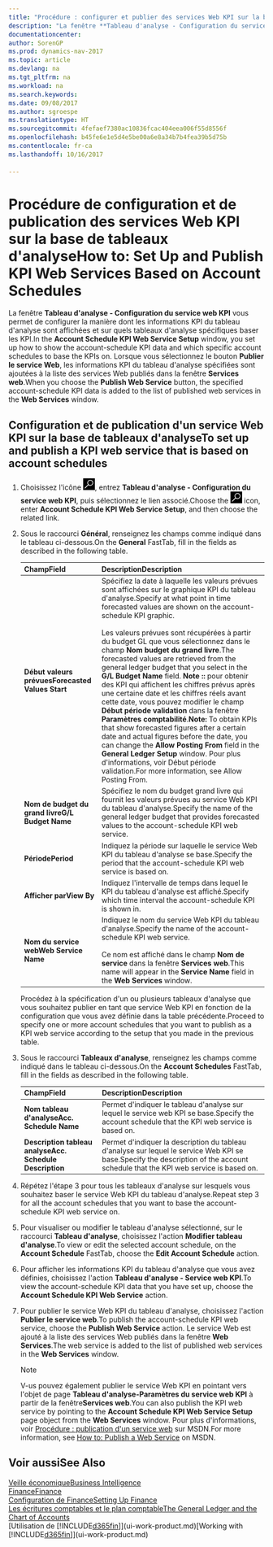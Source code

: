 ```yaml
---
title: "Procédure : configurer et publier des services Web KPI sur la base de tableaux d'analyse"
description: "La fenêtre **Tableau d'analyse - Configuration du service web KPI** vous permet de configurer la manière dont les informations KPI du tableau d'analyse sont affichées et sur quels tableaux d'analyse spécifiques baser les KPI."
documentationcenter: 
author: SorenGP
ms.prod: dynamics-nav-2017
ms.topic: article
ms.devlang: na
ms.tgt_pltfrm: na
ms.workload: na
ms.search.keywords: 
ms.date: 09/08/2017
ms.author: sgroespe
ms.translationtype: HT
ms.sourcegitcommit: 4fefaef7380ac10836fcac404eea006f55d8556f
ms.openlocfilehash: b45fe6e1e5d4e5be00a6e8a34b7b4fea39b5d75b
ms.contentlocale: fr-ca
ms.lasthandoff: 10/16/2017

---
```

# <a name="how-to-set-up-and-publish-kpi-web-services-based-on-account-schedules"></a><span data-ttu-id="92087-103">Procédure de configuration et de publication des services Web KPI sur la base de tableaux d'analyse</span><span class="sxs-lookup"><span data-stu-id="92087-103">How to: Set Up and Publish KPI Web Services Based on Account Schedules</span></span>
<span data-ttu-id="92087-104">La fenêtre **Tableau d'analyse - Configuration du service web KPI** vous permet de configurer la manière dont les informations KPI du tableau d'analyse sont affichées et sur quels tableaux d'analyse spécifiques baser les KPI.</span><span class="sxs-lookup"><span data-stu-id="92087-104">In the **Account Schedule KPI Web Service Setup** window, you set up how to show the account-schedule KPI data and which specific account schedules to base the KPIs on.</span></span> <span data-ttu-id="92087-105">Lorsque vous sélectionnez le bouton **Publier le service Web**, les informations KPI du tableau d'analyse spécifiées sont ajoutées à la liste des services Web publiés dans la fenêtre **Services web**.</span><span class="sxs-lookup"><span data-stu-id="92087-105">When you choose the **Publish Web Service** button, the specified account-schedule KPI data is added to the list of published web services in the **Web Services** window.</span></span>  

## <a name="to-set-up-and-publish-a-kpi-web-service-that-is-based-on-account-schedules"></a><span data-ttu-id="92087-106">Configuration et de publication d'un service Web KPI sur la base de tableaux d'analyse</span><span class="sxs-lookup"><span data-stu-id="92087-106">To set up and publish a KPI web service that is based on account schedules</span></span>  

1.  <span data-ttu-id="92087-107">Choisissez l'icône ![Page ou rapport pour la recherche](media/ui-search/search_small.png "icône Page ou rapport pour la recherche"), entrez **Tableau d'analyse - Configuration du service web KPI**, puis sélectionnez le lien associé.</span><span class="sxs-lookup"><span data-stu-id="92087-107">Choose the ![Search for Page or Report](media/ui-search/search_small.png "Search for Page or Report icon") icon, enter **Account Schedule KPI Web Service Setup**, and then choose the related link.</span></span>  
2.  <span data-ttu-id="92087-108">Sous le raccourci **Général**, renseignez les champs comme indiqué dans le tableau ci-dessous.</span><span class="sxs-lookup"><span data-stu-id="92087-108">On the **General** FastTab, fill in the fields as described in the following table.</span></span>  

    |<span data-ttu-id="92087-109">Champ</span><span class="sxs-lookup"><span data-stu-id="92087-109">Field</span></span>|<span data-ttu-id="92087-110">Description</span><span class="sxs-lookup"><span data-stu-id="92087-110">Description</span></span>|  
    |---------------------------------|---------------------------------------|  
    |<span data-ttu-id="92087-111">**Début valeurs prévues**</span><span class="sxs-lookup"><span data-stu-id="92087-111">**Forecasted Values Start**</span></span>|<span data-ttu-id="92087-112">Spécifiez la date à laquelle les valeurs prévues sont affichées sur le graphique KPI du tableau d'analyse.</span><span class="sxs-lookup"><span data-stu-id="92087-112">Specify at what point in time forecasted values are shown on the account-schedule KPI graphic.</span></span><br /><br /> <span data-ttu-id="92087-113">Les valeurs prévues sont récupérées à partir du budget GL que vous sélectionnez dans le champ **Nom budget du grand livre**.</span><span class="sxs-lookup"><span data-stu-id="92087-113">The forecasted values are retrieved from the general ledger budget that you select in the **G/L Budget Name** field.</span></span> <span data-ttu-id="92087-114">**Note ::** pour obtenir des KPI qui affichent les chiffres prévus après une certaine date et les chiffres réels avant cette date, vous pouvez modifier le champ **Début période validation** dans la fenêtre **Paramètres comptabilité**.</span><span class="sxs-lookup"><span data-stu-id="92087-114">**Note:**  To obtain KPIs that show forecasted figures after a certain date and actual figures before the date, you can change the **Allow Posting From** field in the **General Ledger Setup** window.</span></span> <span data-ttu-id="92087-115">Pour plus d'informations, voir Début période validation.</span><span class="sxs-lookup"><span data-stu-id="92087-115">For more information, see Allow Posting From.</span></span>|  
    |<span data-ttu-id="92087-116">**Nom de budget du grand livre**</span><span class="sxs-lookup"><span data-stu-id="92087-116">**G/L Budget Name**</span></span>|<span data-ttu-id="92087-117">Spécifiez le nom du budget grand livre qui fournit les valeurs prévues au service Web KPI du tableau d'analyse.</span><span class="sxs-lookup"><span data-stu-id="92087-117">Specify the name of the general ledger budget that provides forecasted values to the account-schedule KPI web service.</span></span>|  
    |<span data-ttu-id="92087-118">**Période**</span><span class="sxs-lookup"><span data-stu-id="92087-118">**Period**</span></span>|<span data-ttu-id="92087-119">Indiquez la période sur laquelle le service Web KPI du tableau d'analyse se base.</span><span class="sxs-lookup"><span data-stu-id="92087-119">Specify the period that the account-schedule KPI web service is based on.</span></span>|  
    |<span data-ttu-id="92087-120">**Afficher par**</span><span class="sxs-lookup"><span data-stu-id="92087-120">**View By**</span></span>|<span data-ttu-id="92087-121">Indiquez l'intervalle de temps dans lequel le KPI du tableau d'analyse est affiché.</span><span class="sxs-lookup"><span data-stu-id="92087-121">Specify which time interval the account-schedule KPI is shown in.</span></span>|  
    |<span data-ttu-id="92087-122">**Nom du service web**</span><span class="sxs-lookup"><span data-stu-id="92087-122">**Web Service Name**</span></span>|<span data-ttu-id="92087-123">Indiquez le nom du service Web KPI du tableau d'analyse.</span><span class="sxs-lookup"><span data-stu-id="92087-123">Specify the name of the account-schedule KPI web service.</span></span><br /><br /> <span data-ttu-id="92087-124">Ce nom est affiché dans le champ **Nom de service** dans la fenêtre **Services web**.</span><span class="sxs-lookup"><span data-stu-id="92087-124">This name will appear in the **Service Name** field in the **Web Services** window.</span></span>|  

    <span data-ttu-id="92087-125">Procédez à la spécification d'un ou plusieurs tableaux d'analyse que vous souhaitez publier en tant que service Web KPI en fonction de la configuration que vous avez définie dans la table précédente.</span><span class="sxs-lookup"><span data-stu-id="92087-125">Proceed to specify one or more account schedules that you want to publish as a KPI web service according to the setup that you made in the previous table.</span></span>  

3.  <span data-ttu-id="92087-126">Sous le raccourci **Tableaux d'analyse**, renseignez les champs comme indiqué dans le tableau ci-dessous.</span><span class="sxs-lookup"><span data-stu-id="92087-126">On the **Account Schedules** FastTab, fill in the fields as described in the following table.</span></span>  

    |<span data-ttu-id="92087-127">Champ</span><span class="sxs-lookup"><span data-stu-id="92087-127">Field</span></span>|<span data-ttu-id="92087-128">Description</span><span class="sxs-lookup"><span data-stu-id="92087-128">Description</span></span>|  
    |---------------------------------|---------------------------------------|  
    |<span data-ttu-id="92087-129">**Nom tableau d'analyse**</span><span class="sxs-lookup"><span data-stu-id="92087-129">**Acc. Schedule Name**</span></span>|<span data-ttu-id="92087-130">Permet d'indiquer le tableau d'analyse sur lequel le service web KPI se base.</span><span class="sxs-lookup"><span data-stu-id="92087-130">Specify the account schedule that the KPI web service is based on.</span></span>|  
    |<span data-ttu-id="92087-131">**Description tableau analyse**</span><span class="sxs-lookup"><span data-stu-id="92087-131">**Acc. Schedule Description**</span></span>|<span data-ttu-id="92087-132">Permet d'indiquer la description du tableau d'analyse sur lequel le service Web KPI se base.</span><span class="sxs-lookup"><span data-stu-id="92087-132">Specify the description of the account schedule that the KPI web service is based on.</span></span>|  

4.  <span data-ttu-id="92087-133">Répétez l'étape 3 pour tous les tableaux d'analyse sur lesquels vous souhaitez baser le service Web KPI du tableau d'analyse.</span><span class="sxs-lookup"><span data-stu-id="92087-133">Repeat step 3 for all the account schedules that you want to base the account-schedule KPI web service on.</span></span>  
5.  <span data-ttu-id="92087-134">Pour visualiser ou modifier le tableau d'analyse sélectionné, sur le raccourci **Tableau d'analyse**, choisissez l'action **Modifier tableau d'analyse**.</span><span class="sxs-lookup"><span data-stu-id="92087-134">To view or edit the selected account schedule, on the **Account Schedule** FastTab, choose the **Edit Account Schedule** action.</span></span>  
6.  <span data-ttu-id="92087-135">Pour afficher les informations KPI du tableau d'analyse que vous avez définies, choisissez l'action **Tableau d'analyse - Service web KPI**.</span><span class="sxs-lookup"><span data-stu-id="92087-135">To view the account-schedule KPI data that you have set up, choose the **Account Schedule KPI Web Service** action.</span></span>  
7.  <span data-ttu-id="92087-136">Pour publier le service Web KPI du tableau d'analyse, choisissez l'action **Publier le service web**.</span><span class="sxs-lookup"><span data-stu-id="92087-136">To publish the account-schedule KPI web service, choose the **Publish Web Service** action.</span></span> <span data-ttu-id="92087-137">Le service Web est ajouté à la liste des services Web publiés dans la fenêtre **Web Services**.</span><span class="sxs-lookup"><span data-stu-id="92087-137">The web service is added to the list of published web services in the **Web Services** window.</span></span>  

    > [!NOTE]  
    >  <span data-ttu-id="92087-138">V-us pouvez également publier le service Web KPI en pointant vers l'objet de page **Tableau d'analyse\-Paramètres du service web KPI** à partir de la fenêtre**Services web**.</span><span class="sxs-lookup"><span data-stu-id="92087-138">You can also publish the KPI web service by pointing to the **Account Schedule KPI Web Service Setup** page object from the **Web Services** window.</span></span> <span data-ttu-id="92087-139">Pour plus d'informations, voir [Procédure : publication d'un service web](https://msdn.microsoft.com/en-us/library/dd338978.aspx) sur MSDN.</span><span class="sxs-lookup"><span data-stu-id="92087-139">For more information, see [How to: Publish a Web Service](https://msdn.microsoft.com/en-us/library/dd338978.aspx) on MSDN.</span></span>  

## <a name="see-also"></a><span data-ttu-id="92087-140">Voir aussi</span><span class="sxs-lookup"><span data-stu-id="92087-140">See Also</span></span>  
[<span data-ttu-id="92087-141">Veille économique</span><span class="sxs-lookup"><span data-stu-id="92087-141">Business Intelligence</span></span>](bi.md)  
[<span data-ttu-id="92087-142">Finance</span><span class="sxs-lookup"><span data-stu-id="92087-142">Finance</span></span>](finance.md)  
[<span data-ttu-id="92087-143">Configuration de Finance</span><span class="sxs-lookup"><span data-stu-id="92087-143">Setting Up Finance</span></span>](finance-setup-finance.md)  
[<span data-ttu-id="92087-144">Les écritures comptables et le plan comptable</span><span class="sxs-lookup"><span data-stu-id="92087-144">The General Ledger and the Chart of Accounts</span></span>](finance-general-ledger.md)  
<span data-ttu-id="92087-145">[Utilisation de [!INCLUDE[d365fin](includes/d365fin_md.md)]](ui-work-product.md)</span><span class="sxs-lookup"><span data-stu-id="92087-145">[Working with [!INCLUDE[d365fin](includes/d365fin_md.md)]](ui-work-product.md)</span></span>

